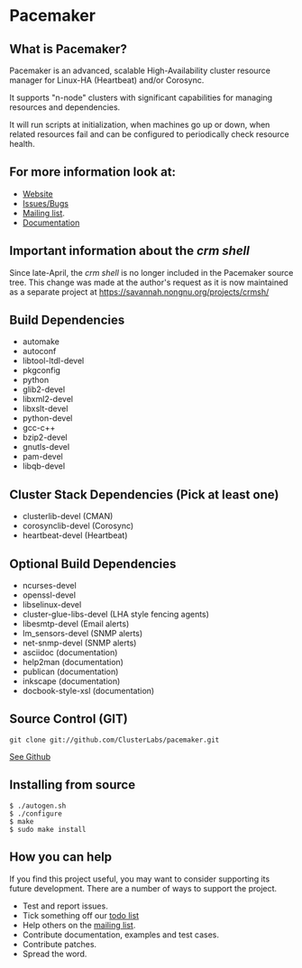 # Pacemaker

## What is Pacemaker?
Pacemaker is an advanced, scalable High-Availability cluster resource
manager for Linux-HA (Heartbeat) and/or Corosync.

It supports "n-node" clusters with significant capabilities for
managing resources and dependencies.

It will run scripts at initialization, when machines go up or down,
when related resources fail and can be configured to periodically check
resource health.

## For more information look at:
* [Website](http://www.clusterlabs.org)
* [Issues/Bugs](http://bugs.clusterlabs.org)
* [Mailing list](http://oss.clusterlabs.org/mailman/listinfo/pacemaker).
* [Documentation](http://www.clusterlabs.org/doc)

## Important information about the _crm shell_
Since late-April, the _crm shell_ is no longer included in the Pacemaker source tree.
This change was made at the author's request as it is now maintained as a separate project at https://savannah.nongnu.org/projects/crmsh/

## Build Dependencies
* automake
* autoconf
* libtool-ltdl-devel
* pkgconfig
* python
* glib2-devel
* libxml2-devel
* libxslt-devel 
* python-devel
* gcc-c++
* bzip2-devel
* gnutls-devel
* pam-devel
* libqb-devel

## Cluster Stack Dependencies (Pick at least one)
* clusterlib-devel (CMAN)
* corosynclib-devel (Corosync)
* heartbeat-devel (Heartbeat)

## Optional Build Dependencies
* ncurses-devel
* openssl-devel
* libselinux-devel
* cluster-glue-libs-devel (LHA style fencing agents)
* libesmtp-devel (Email alerts)
* lm_sensors-devel (SNMP alerts)
* net-snmp-devel (SNMP alerts)
* asciidoc (documentation)
* help2man (documentation)
* publican (documentation)
* inkscape (documentation)
* docbook-style-xsl (documentation)

## Source Control (GIT)

    git clone git://github.com/ClusterLabs/pacemaker.git

[See Github](https://github.com/ClusterLabs/pacemaker)

## Installing from source

    $ ./autogen.sh
    $ ./configure
    $ make
    $ sudo make install

## How you can help
If you find this project useful, you may want to consider supporting its future development.
There are a number of ways to support the project.

* Test and report issues.
* Tick something off our [todo list](https://github.com/ClusterLabs/pacemaker/blob/master/TODO.markdown)
* Help others on the [mailing list](http://oss.clusterlabs.org/mailman/listinfo/pacemaker).
* Contribute documentation, examples and test cases.
* Contribute patches.
* Spread the word.
